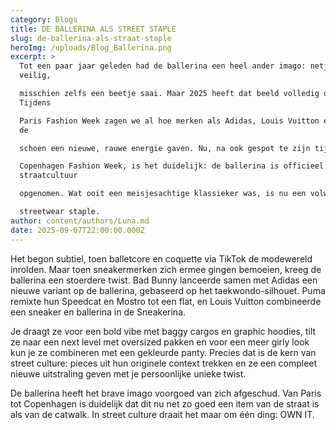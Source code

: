 ```yaml
---
category: Blogs
title: DE BALLERINA ALS STREET STAPLE
slug: de-ballerina-als-straat-staple
heroImg: /uploads/Blog_Ballerina.png
excerpt: >
  Tot een paar jaar geleden had de ballerina een heel ander imago: netjes,
  veilig, 

  misschien zelfs een beetje saai. Maar 2025 heeft dat beeld volledig omgegooid.
  Tijdens 

  Paris Fashion Week zagen we al hoe merken als Adidas, Louis Vuitton en Puma
  de 

  schoen een nieuwe, rauwe energie gaven. Nu, na ook gespot te zijn tijdens 

  Copenhagen Fashion Week, is het duidelijk: de ballerina is officieel in de
  straatcultuur 

  opgenomen. Wat ooit een meisjesachtige klassieker was, is nu een volwaardige 

  streetwear staple. 
author: content/authors/Luna.md
date: 2025-09-07T22:00:00.000Z
---
```


 Het begon subtiel, toen balletcore en coquette via TikTok de modewereld inrolden. 
Maar toen sneakermerken zich ermee gingen bemoeien, kreeg de ballerina een 
stoerdere twist. Bad Bunny lanceerde samen met Adidas een nieuwe variant op de 
ballerina, gebaseerd op het taekwondo-silhouet. Puma remixte hun Speedcat en Mostro 
tot een flat, en Louis Vuitton combineerde een sneaker en ballerina in de Sneakerina.


Je draagt ze voor een bold vibe met baggy cargos en graphic hoodies, tilt ze naar een 
next level met oversized pakken en voor een meer girly look kun je ze combineren met 
een gekleurde panty. Precies dat is de kern van street culture: pieces uit hun originele 
context trekken en ze een compleet nieuwe uitstraling geven met je persoonlijke unieke 
twist. 


De ballerina heeft het brave imago voorgoed van zich afgeschud. Van Paris tot 
Copenhagen is duidelijk dat dit nu net zo goed een item van de straat is als van de 
catwalk. In street culture draait het maar om één ding: OWN IT. 

